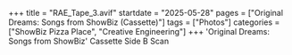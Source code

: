 +++
title = "RAE_Tape_3.avif"
startdate = "2025-05-28"
pages = ["Original Dreams: Songs from ShowBiz (Cassette)"]
tags = ["Photos"]
categories = ["ShowBiz Pizza Place", "Creative Engineering"]
+++
'Original Dreams: Songs from ShowBiz' Cassette Side B Scan

